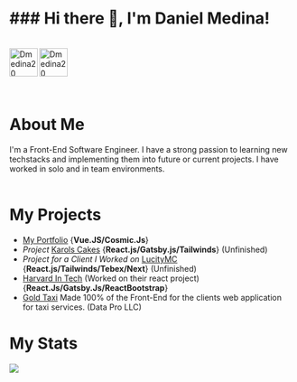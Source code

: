 <h1>### Hi there 👋, I'm Daniel Medina!</h1>

<br/>
<a href="https://www.linkedin.com/in/dannymedina007/" target="_blank" >
    <img align ="left" alt="Dmedina20 LinkedIN" width="50px" src ="https://img.icons8.com/nolan/64/linkedin.png" />
</a>
  <a href="https://www.danielmed.com" target="_blank">
    <img align ="left" alt="Dmedina20 Portfolio " width="50px" src ="https://img.icons8.com/nolan/64/resume.png" />
  </a>
  
  <br/>
  
  <br/>
  
![]()

<br/>
<h1 >About Me</h1>
I'm a Front-End Software Engineer. I have a strong passion to learning new techstacks and implementing them into future or current projects. I have worked in solo and in team environments.
<br/>
<br/>

<h1>My Projects</h1>

- [My Portfolio](https://www.danielmed.com) {**Vue.JS/Cosmic.Js**}
- *Project* [Karols Cakes](https://karols-cakes.netlify.app) {**React.js/Gatsby.js/Tailwinds**} (Unfinished)
- *Project for a Client I Worked on* [LucityMC](https://reactproject-f9d50.web.app)  {**React.js/Tailwinds/Tebex/Next**} (Unfinished)
- [Harvard In Tech](https://www.harvardintechseattle.com) (Worked on their react project) {**React.Js/Gatsby.Js/ReactBootstrap**}
- [Gold Taxi](https://goldtaxi.taximachine.com) Made 100% of the Front-End for the clients web application for taxi services. (Data Pro LLC)

<h1>My Stats</h1>


<div align="left"><img src="https://github-profile-trophy.vercel.app/?username=Dmedina20&theme=tokyonight&count_private=true&include_all_commits"></div>

